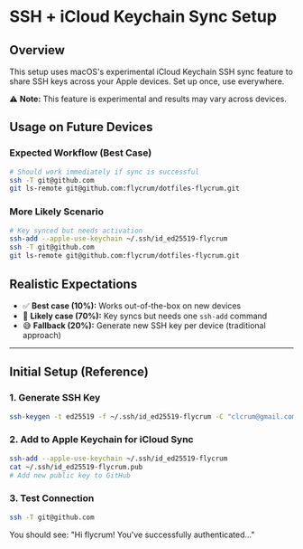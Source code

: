 # SSH + iCloud Keychain Sync Setup

## Overview

This setup uses macOS's experimental iCloud Keychain SSH sync feature to share SSH keys across your Apple devices. Set up once, use everywhere.

⚠️ **Note:** This feature is experimental and results may vary across devices.

## Usage on Future Devices

### Expected Workflow (Best Case)

```bash
# Should work immediately if sync is successful
ssh -T git@github.com
git ls-remote git@github.com:flycrum/dotfiles-flycrum.git
```

### More Likely Scenario

```bash
# Key synced but needs activation
ssh-add --apple-use-keychain ~/.ssh/id_ed25519-flycrum
ssh -T git@github.com
git ls-remote git@github.com:flycrum/dotfiles-flycrum.git
```

## Realistic Expectations

- ✅ **Best case (10%):** Works out-of-the-box on new devices
- 🤔 **Likely case (70%):** Key syncs but needs one `ssh-add` command
- 😅 **Fallback (20%):** Generate new SSH key per device (traditional approach)

---

## Initial Setup (Reference)

### 1. Generate SSH Key

```bash
ssh-keygen -t ed25519 -f ~/.ssh/id_ed25519-flycrum -C "clcrum@gmail.com"
```

### 2. Add to Apple Keychain for iCloud Sync

```bash
ssh-add --apple-use-keychain ~/.ssh/id_ed25519-flycrum
cat ~/.ssh/id_ed25519-flycrum.pub
# Add new public key to GitHub
```

### 3. Test Connection

```bash
ssh -T git@github.com
```

You should see: "Hi flycrum! You've successfully authenticated..." 

